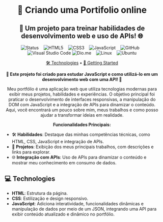 <h1 align="center" style="font-weight: bold;"> 📱 Criando uma Portifolio online</h1>
<h2 align= "center" style="font-weight: bold;">🚀 Um projeto para treinar habilidades de desenvolvimento web e uso de APIs! 🌐</h1>

<div align="center">

![Status](https://img.shields.io/badge/status-%20concluido-green?style=for-the-badge)&nbsp;&nbsp;&nbsp;
![HTML5](https://img.shields.io/badge/html5-%23E34F26.svg?style=for-the-badge&logo=html5&logoColor=white)&nbsp;&nbsp;&nbsp;
![CSS3](https://img.shields.io/badge/css3-%231572B6.svg?style=for-the-badge&logo=css3&logoColor=white)&nbsp;&nbsp;&nbsp;
![JavaScript](https://img.shields.io/badge/javascript-%23323330.svg?style=for-the-badge&logo=javascript&logoColor=%23F7DF1E)&nbsp;&nbsp;&nbsp;
![GitHub](https://img.shields.io/badge/github-%23121011.svg?style=for-the-badge&logo=github&logoColor=white)&nbsp;&nbsp;&nbsp;
![Visual Studio Code](https://img.shields.io/badge/Visual%20Studio%20Code-0078d7.svg?style=for-the-badge&logo=visual-studio-code&logoColor=white)
![Dio.me](https://img.shields.io/badge/dio.me-000080.svg?style=for-the-badge&logo=&logoColor=white)&nbsp;&nbsp;&nbsp;
![Linux](https://img.shields.io/badge/Linux-FCC624?style=for-the-badge&logo=linux&logoColor=black)&nbsp;&nbsp;&nbsp;
![Ubuntu](https://img.shields.io/badge/Ubuntu-E95420?style=for-the-badge&logo=ubuntu&logoColor=white)

</div>

<p align="center">
 <a href="#tech">🛠️ Technologies</a> • 
 <a href="#started">🚀 Getting Started</a> 
 <!-- <a href="#colab">👥 Collaborators</a> •
 <a href="#contribute">🤝 Contribute</a> -->
</p>

<p align="center">
    <b>🌟 Este projeto foi criado para estudar JavaScript e como utilizá-lo em um desenvolvimento web com uma API! 🚀</b>
</p>

<p align="center">
    Meu portfólio é uma aplicação web que utiliza tecnologias modernas para exibir meus projetos, habilidades e experiências. O objetivo principal foi praticar o desenvolvimento de interfaces responsivas, a manipulação do DOM com JavaScript e a integração de APIs para dinamizar o conteúdo. Aqui, você encontrará um pouco sobre mim, meus trabalhos e como posso ajudar a transformar ideias em realidade.
</p>

<p align="center">
    <b>Funcionalidades Principais:</b>
</p>

- 🛠️ **Habilidades**: Destaque das minhas competências técnicas, como HTML, CSS, JavaScript e integração de APIs.
- 🚀 **Projetos**: Exibição dos meus principais trabalhos, com descrições e links para explorar.
- 🌐 **Integração com APIs**: Uso de APIs para dinamizar o conteúdo e mostrar meu conhecimento em consumo de dados.


<!-- <p align="center">
     <a href="PROJECT__URL" target="_blank">📱 Visite o Projeto Online</a>
</p>

<h2 id="layout">🎨 Layout</h2>

<p align="center">
    <img src="../.github/example.png" alt="Image Example" width="400px">
    <img src="../.github/example.png" alt="Image Example" width="400px">
</p>

<p align="center">
    <i>✨ Confira como o projeto ficou! ✨</i>
</p> -->

<h2 id="technologies">💻 Technologies</h2>

- **HTML**: Estrutura da página.
- **CSS**: Estilização e design responsivo. 
- **JavaScript**: Adiciona interatividade, funcionalidades dinâmicas e manipulação de dados por meio de um JSON, integrando uma API para exibir conteúdo atualizado e dinâmico no portfólio.


<!-- 
<h2 id="colab">🤝 Collaborators</h2> -->

<!-- <p align="center">
    Um agradecimento especial a todos que contribuíram para este projeto! 🚀
</p>

<div align="center">

<table>
  <tr>
    <td align="center">
      <a href="https://github.com/seu-usuario">
        <img src="https://avatars.githubusercontent.com/u/seusuario" width="100px;" alt="Foto do Colaborador"/>
        <br />
        <sub><b>Seu Nome</b></sub>
      </a>
    </td>
    <td align="center">
      <a href="https://github.com/outro-usuario">
        <img src="https://avatars.githubusercontent.com/u/outrousuario" width="100px;" alt="Foto do Colaborador"/>
        <br />
        <sub><b>Outro Nome</b></sub>
      </a>
    </td>
  </tr>
</table>

</div> -->
<!-- 
<p align="center">
    💡 Quer contribuir também? Veja como <a href="#contribute">aqui</a>!
</p> -->

<!-- <h2 id="contribute">📫 Contribute</h2>

Here you will explain how other developers can contribute to your project. For example, explaining how can create their branches, which patterns to follow and how to open an pull request

1. `git clone https://github.com/Fernanda-Kipper/text-editor.git`
2. `git checkout -b feature/NAME`
3. Follow commit patterns
4. Open a Pull Request explaining the problem solved or feature made, if exists, append screenshot of visual modifications and wait for the review!

<h3>Documentations that might help</h3>

[📝 How to create a Pull Request](https://www.atlassian.com/br/git/tutorials/making-a-pull-request)

[💾 Commit pattern](https://gist.github.com/joshbuchea/6f47e86d2510bce28f8e7f42ae84c716) -->